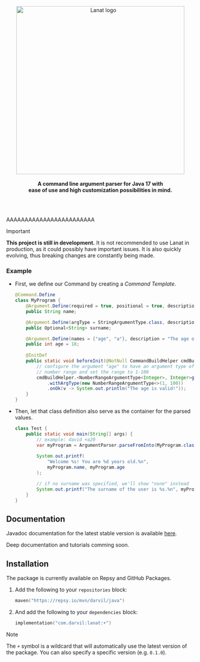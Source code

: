 <div align="center">
	<div>
		<img alt="Lanat logo" src="https://github.com/DarviL82/Lanat/assets/48654552/33f9a03d-1ce3-49f0-839d-475e35d9e816" width="450">
	</div>
	<br>
	<strong>
		A command line argument parser for Java 17 with <br>
		ease of use and high customization possibilities in mind.
	</strong>
</div>

<br><br>

AAAAAAAAAAAAAAAAAAAAAAAA

> [!IMPORTANT]
> **This project is still in development.** It is not recommended to use Lanat in production, as it could possibly
> have important issues. It is also quickly evolving, thus breaking changes are constantly being made.

### Example
- First, we define our Command by creating a *Command Template*.
	
	```java
	@Command.Define
	class MyProgram {
		@Argument.Define(required = true, positional = true, description = "The name of the user.")
		public String name;
	
		@Argument.Define(argType = StringArgumentType.class, description = "The surname of the user.")
		public Optional<String> surname;
	
		@Argument.Define(names = {"age", "a"}, description = "The age of the user.", prefix = '+')
		public int age = 18;
		
		@InitDef
		public static void beforeInit(@NotNull CommandBuildHelper cmdBuildHelper) {
			// configure the argument "age" to have an argument type of
			// number range and set the range to 1-100
			cmdBuildHelper.<NumberRangeArgumentType<Integer>, Integer>getArgument("age")
				.withArgType(new NumberRangeArgumentType<>(1, 100))
				.onOk(v -> System.out.println("The age is valid!"));
		}
	}
	```
 
 - Then, let that class definition also serve as the container for the parsed values.
	```java
 	class Test {
		public static void main(String[] args) {
			// example: david +a20
			var myProgram = ArgumentParser.parseFromInto(MyProgram.class, CLInput.from(args));
			
			System.out.printf(
				"Welcome %s! You are %d years old.%n",
				myProgram.name, myProgram.age
			);
	
			// if no surname was specified, we'll show "none" instead
			System.out.printf("The surname of the user is %s.%n", myProgram.surname.orElse("none"));
		}
	}
 	```

## Documentation

Javadoc documentation for the latest stable version is available [here](https://darvil82.github.io/Lanat/).

Deep documentation and tutorials comming soon.


## Installation

The package is currently available on Repsy and GitHub Packages.

1. Add the following to your `repositories` block:
	```kotlin
	maven("https://repsy.io/mvn/darvil/java")
	```
 
2. And add the following to your `dependencies` block:
	```kotlin
	implementation("com.darvil:lanat:+")
	```
> [!NOTE]
> The `+` symbol is a wildcard that will automatically use the latest version of the package.
> You can also specify a specific version (e.g. `0.1.0`).